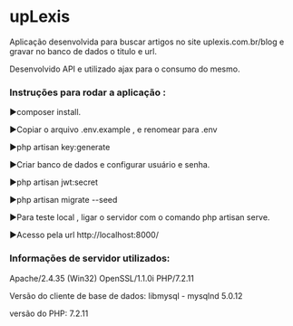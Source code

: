 # upLexis
Aplicação desenvolvida para buscar artigos no site uplexis.com.br/blog e gravar no banco de dados o titulo e url.

Desenvolvido API e utilizado ajax para o consumo do mesmo.

### Instruções para rodar a aplicação : 


►composer install.

►Copiar o arquivo .env.example , e renomear para .env

►php artisan key:generate

►Criar banco de dados e configurar usuário e senha.

►php artisan jwt:secret

►php artisan migrate --seed

►Para teste local , ligar o servidor com o comando php artisan serve.

►Acesso pela url http://localhost:8000/


### Informações de servidor utilizados:
Apache/2.4.35 (Win32) OpenSSL/1.1.0i PHP/7.2.11

Versão do cliente de base de dados: libmysql - mysqlnd 5.0.12

versão do PHP: 7.2.11
